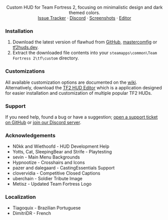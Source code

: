 <p align="center">
  <p align="center">
    Custom HUD for Team Fortress 2, focusing on minimalistic design and dark themed colors.
    <br />
    <a href="https://github.com/CriticalFlaw/flawhud/issues">Issue Tracker</a>
    ·
    <a href="https://discord.gg/hTdtK9vBhE">Discord</a>
    ·
    <a href="https://imgur.com/a/0whDjXr">Screenshots</a>
    ·
    <a href="https://github.com/CriticalFlaw/TF2HUD.Editor/releases/latest">Editor</a>
  </p>
</p>

### Installation
1. Download the latest version of flawhud from [GitHub][download-link], [mastercomfig][mastercomfig-link] or [tf2huds.dev][tf2huds-link].
2. Extract the downloaded file contents into your `steamapps\common\Team Fortress 2\tf\custom` directory.

### Customizations
All available customization options are documented on the [wiki][wiki-link]. Alternatively, download the [TF2 HUD Editor][editor-link] which is a application designed for easier installation and customization of multiple popular TF2 HUDs.

### Support
If you need help, found a bug or have a suggestion; [open a support ticket on GitHub][issues-link] or [join our Discord server][discord-link].

### Acknowledgements
* N0kk and Wiethoofd - HUD Development Help
* Yotts, Cat, SleepingBear and Strife - Playtesting
* sevin - Main Menu Backgrounds
* Hypnootize - Crosshairs and Icons
* pazer and dalegaard - CastingEssentials Support
* clovervidia - Competitive Closed Captions
* uberchain - Soldier Tribute Image
* Metisz - Updated Team Fortress Logo

### Localization
* Tiagoquix - Brazilian Portuguese
* DimitriDR - French

<!-- LINKS -->
[download-link]: https://github.com/CriticalFlaw/flawhud/releases/latest
[mastercomfig-link]: https://mastercomfig.com/huds/page/flawhud/
[tf2huds-link]: https://tf2huds.dev/hud/FlawHUD
[wiki-link]: https://github.com/CriticalFlaw/flawhud/wiki
[editor-link]: https://github.com/CriticalFlaw/TF2HUD.Editor/releases/latest
[issues-link]: https://github.com/CriticalFlaw/flawhud/issues
[discord-link]: https://discord.gg/hTdtK9vBhE

